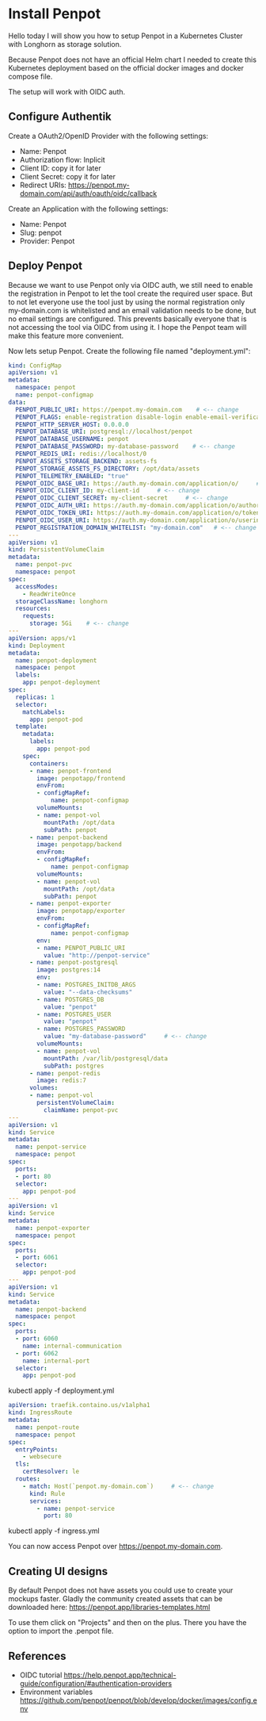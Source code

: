 # Install Penpot

Hello today I will show you how to setup Penpot in a Kubernetes Cluster with Longhorn as storage solution.

Because Penpot does not have an official Helm chart I needed to create this Kubernetes deployment based on the official docker images and docker compose file.

The setup will work with OIDC auth.

## Configure Authentik
Create a OAuth2/OpenID Provider with the following settings:
* Name: Penpot
* Authorization flow: Inplicit
* Client ID: copy it for later
* Client Secret: copy it for later
* Redirect URIs: https://penpot.my-domain.com/api/auth/oauth/oidc/callback

Create an Application with the following settings:
* Name: Penpot
* Slug: penpot
* Provider: Penpot


## Deploy Penpot
Because we want to use Penpot only via OIDC auth, we still need to enable the registration in Penpot to let the tool create the required user space. But to not let everyone use the tool just by using the normal registration only my-domain.com is whitelisted and an email validation needs to be done, but no email settings are configured. This prevents basically everyone that is not accessing the tool via OIDC from using it. I hope the Penpot team will make this feature more convenient.

Now lets setup Penpot. Create the following file named "deployment.yml":

```yaml
kind: ConfigMap
apiVersion: v1
metadata:
  namespace: penpot
  name: penpot-configmap
data:
  PENPOT_PUBLIC_URI: https://penpot.my-domain.com    # <-- change
  PENPOT_FLAGS: enable-registration disable-login enable-email-verification enable-login-with-oidc
  PENPOT_HTTP_SERVER_HOST: 0.0.0.0
  PENPOT_DATABASE_URI: postgresql://localhost/penpot
  PENPOT_DATABASE_USERNAME: penpot
  PENPOT_DATABASE_PASSWORD: my-database-password    # <-- change
  PENPOT_REDIS_URI: redis://localhost/0
  PENPOT_ASSETS_STORAGE_BACKEND: assets-fs
  PENPOT_STORAGE_ASSETS_FS_DIRECTORY: /opt/data/assets
  PENPOT_TELEMETRY_ENABLED: "true"
  PENPOT_OIDC_BASE_URI: https://auth.my-domain.com/application/o/     # <-- change
  PENPOT_OIDC_CLIENT_ID: my-client-id     # <-- change
  PENPOT_OIDC_CLIENT_SECRET: my-client-secret     # <-- change
  PENPOT_OIDC_AUTH_URI: https://auth.my-domain.com/application/o/authorize/    # <-- change
  PENPOT_OIDC_TOKEN_URI: https://auth.my-domain.com/application/o/token/    # <-- change
  PENPOT_OIDC_USER_URI: https://auth.my-domain.com/application/o/userinfo/    # <-- change
  PENPOT_REGISTRATION_DOMAIN_WHITELIST: "my-domain.com"   # <-- change
---
apiVersion: v1
kind: PersistentVolumeClaim
metadata:
  name: penpot-pvc
  namespace: penpot
spec:
  accessModes:
    - ReadWriteOnce
  storageClassName: longhorn
  resources:
    requests:
      storage: 5Gi    # <-- change
---
apiVersion: apps/v1
kind: Deployment
metadata:
  name: penpot-deployment
  namespace: penpot
  labels:
    app: penpot-deployment
spec:
  replicas: 1
  selector:
    matchLabels:
      app: penpot-pod
  template:
    metadata:
      labels:
        app: penpot-pod
    spec:
      containers:
      - name: penpot-frontend
        image: penpotapp/frontend
        envFrom:
        - configMapRef:
            name: penpot-configmap
        volumeMounts:
        - name: penpot-vol
          mountPath: /opt/data
          subPath: penpot
      - name: penpot-backend
        image: penpotapp/backend
        envFrom:
        - configMapRef:
            name: penpot-configmap
        volumeMounts:
        - name: penpot-vol
          mountPath: /opt/data
          subPath: penpot
      - name: penpot-exporter
        image: penpotapp/exporter
        envFrom:
        - configMapRef:
            name: penpot-configmap
        env:
        - name: PENPOT_PUBLIC_URI
          value: "http://penpot-service"
      - name: penpot-postgresql
        image: postgres:14
        env:
        - name: POSTGRES_INITDB_ARGS
          value: "--data-checksums"
        - name: POSTGRES_DB
          value: "penpot"
        - name: POSTGRES_USER
          value: "penpot"
        - name: POSTGRES_PASSWORD
          value: "my-database-password"     # <-- change
        volumeMounts:
        - name: penpot-vol
          mountPath: /var/lib/postgresql/data
          subPath: postgres
      - name: penpot-redis
        image: redis:7
      volumes:
      - name: penpot-vol
        persistentVolumeClaim:
          claimName: penpot-pvc
---
apiVersion: v1
kind: Service
metadata:
  name: penpot-service
  namespace: penpot
spec:
  ports:
  - port: 80
  selector:
    app: penpot-pod
---
apiVersion: v1
kind: Service
metadata:
  name: penpot-exporter
  namespace: penpot
spec:
  ports:
  - port: 6061
  selector:
    app: penpot-pod
---
apiVersion: v1
kind: Service
metadata:
  name: penpot-backend
  namespace: penpot
spec:
  ports:
  - port: 6060
    name: internal-communication
  - port: 6062
    name: internal-port
  selector:
    app: penpot-pod
```

kubectl apply -f deployment.yml

```yaml
apiVersion: traefik.containo.us/v1alpha1
kind: IngressRoute
metadata:
  name: penpot-route
  namespace: penpot
spec:
  entryPoints:
    - websecure
  tls:
    certResolver: le
  routes:
    - match: Host(`penpot.my-domain.com`)     # <-- change
      kind: Rule
      services:
        - name: penpot-service
          port: 80
```

kubectl apply -f ingress.yml

You can now access Penpot over https://penpot.my-domain.com.


## Creating UI designs
By default Penpot does not have assets you could use to create your mockups faster. Gladly the community created assets that can be downloaded here:
https://penpot.app/libraries-templates.html

To use them click on "Projects" and then on the plus. There you have the option to import the .penpot file.





## References
* OIDC tutorial https://help.penpot.app/technical-guide/configuration/#authentication-providers
* Environment variables https://github.com/penpot/penpot/blob/develop/docker/images/config.env